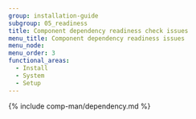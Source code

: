 ```yaml
---
group: installation-guide
subgroup: 05_readiness
title: Component dependency readiness check issues
menu_title: Component dependency readiness issues
menu_node:
menu_order: 3
functional_areas:
  - Install
  - System
  - Setup
---
```


{% include comp-man/dependency.md %}
